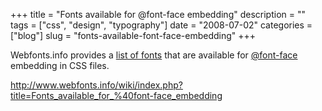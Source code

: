 +++
title = "Fonts available for @font-face embedding"
description = ""
tags = ["css", "design", "typography"]
date = "2008-07-02"
categories = ["blog"]
slug = "fonts-available-font-face-embedding"
+++



<p>Webfonts.info provides a <a href="http://www.webfonts.info/wiki/index.php?title=Fonts_available_for_%40font-face_embedding">list of fonts</a> that are available for <a href="http://www.w3.org/TR/REC-CSS2/fonts.html#font-descriptions">@font-face</a> embedding in CSS files.</p>
    
  <a href="http://www.webfonts.info/wiki/index.php?title=Fonts_available_for_%40font-face_embedding">http://www.webfonts.info/wiki/index.php?title=Fonts_available_for_%40font-face_embedding</a>
